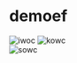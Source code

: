 # demoef
![iwoc](https://user-images.githubusercontent.com/108119109/219053014-7a59afab-a1f1-48c1-ad78-0d2fb6d5e66d.png)
![kowc](https://user-images.githubusercontent.com/108119109/219053033-760320a0-ab33-435c-8bf2-544ceb50faf4.jpg)
<br>
![sowc](https://user-images.githubusercontent.com/108119109/219053046-3b32c2d0-41d7-4d1f-990f-3cd61f74bfad.png)

